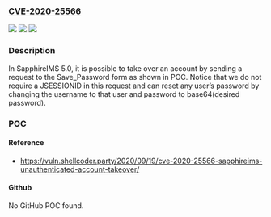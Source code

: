 ### [CVE-2020-25566](https://cve.mitre.org/cgi-bin/cvename.cgi?name=CVE-2020-25566)
![](https://img.shields.io/static/v1?label=Product&message=n%2Fa&color=blue)
![](https://img.shields.io/static/v1?label=Version&message=n%2Fa&color=blue)
![](https://img.shields.io/static/v1?label=Vulnerability&message=n%2Fa&color=brighgreen)

### Description

In SapphireIMS 5.0, it is possible to take over an account by sending a request to the Save_Password form as shown in POC. Notice that we do not require a JSESSIONID in this request and can reset any user’s password by changing the username to that user and password to base64(desired password).

### POC

#### Reference
- https://vuln.shellcoder.party/2020/09/19/cve-2020-25566-sapphireims-unauthenticated-account-takeover/

#### Github
No GitHub POC found.

